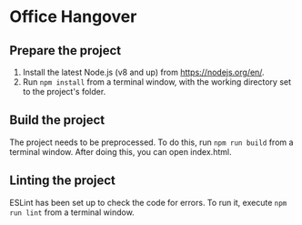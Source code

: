 # Office Hangover

## Prepare the project
1. Install the latest Node.js (v8 and up) from https://nodejs.org/en/.
2. Run `npm install` from a terminal window, with the working directory set to the project's folder.

## Build the project
The project needs to be preprocessed. To do this, run `npm run build` from a terminal window. After doing this, you can open index.html.

## Linting the project
ESLint has been set up to check the code for errors. To run it, execute `npm run lint` from a terminal window.